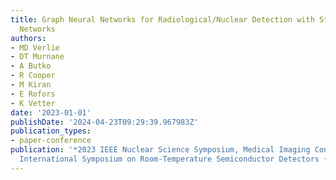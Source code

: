 ```yaml
---
title: Graph Neural Networks for Radiological/Nuclear Detection with Static Detector
  Networks
authors:
- MD Verlie
- DT Murnane
- A Butko
- R Cooper
- M Kiran
- E Rofors
- K Vetter
date: '2023-01-01'
publishDate: '2024-04-23T09:29:39.967983Z'
publication_types:
- paper-conference
publication: '*2023 IEEE Nuclear Science Symposium, Medical Imaging Conference and
  International Symposium on Room-Temperature Semiconductor Detectors (NSS MIC RTSD)*'
---
```

